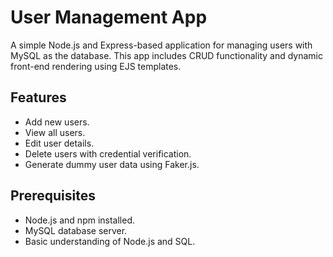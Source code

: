 # User Management App

A simple Node.js and Express-based application for managing users with MySQL as the database. This app includes CRUD functionality and dynamic front-end rendering using EJS templates.

## Features
- Add new users.
- View all users.
- Edit user details.
- Delete users with credential verification.
- Generate dummy user data using Faker.js.

## Prerequisites
- Node.js and npm installed.
- MySQL database server.
- Basic understanding of Node.js and SQL.
